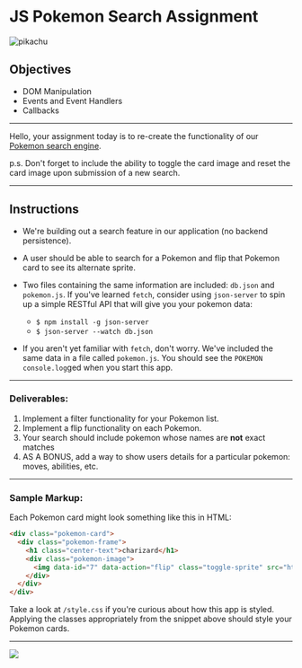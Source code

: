 # JS Pokemon Search Assignment

![pikachu](https://media.giphy.com/media/uLnPIWsqIz2aA/giphy.gif)

## Objectives

- DOM Manipulation
- Events and Event Handlers
- Callbacks


---

Hello, your assignment today is to re-create the functionality of our
[Pokemon search engine](https://learn-co-curriculum.github.io/js-pokemon-search-practice-assignment/).

p.s. Don't forget to include the ability to toggle the card image and reset the card image upon submission of a new
search.

---

## Instructions

- We're building out a search feature in our application (no backend persistence).

- A user should be able to search for a Pokemon and flip that Pokemon card to see its alternate sprite.

- Two files containing the same information are included: `db.json` and `pokemon.js`. If you've learned `fetch`,
  consider using `json-server` to spin up a simple RESTful API that will give you your pokemon data:
  - `$ npm install -g json-server`
  - `$ json-server --watch db.json`

- If you aren't yet familiar with `fetch`, don't worry. We've included the same data in a file called `pokemon.js`. You should see the `POKEMON` `console.log`ged when you start this app.

---

### Deliverables:

1.  Implement a filter functionality for your Pokemon list.
2.  Implement a flip functionality on each Pokemon.
3.  Your search should include pokemon whose names are **not** exact matches
4.  AS A BONUS, add a way to show users details for a particular pokemon: moves, abilities, etc.

---

### Sample Markup:

Each Pokemon card might look something like this in HTML:

```html
<div class="pokemon-card">
  <div class="pokemon-frame">
    <h1 class="center-text">charizard</h1>
    <div class="pokemon-image">
      <img data-id="7" data-action="flip" class="toggle-sprite" src="https://raw.githubusercontent.com/PokeAPI/sprites/master/sprites/pokemon/6.png">
    </div>
  </div>
</div>
```

Take a look at `/style.css` if you're curious about how this app is styled. Applying the classes appropriately from the snippet above should style your Pokemon cards.

---

![](https://media.giphy.com/media/HZpCCbcWc0a3u/giphy.gif)
